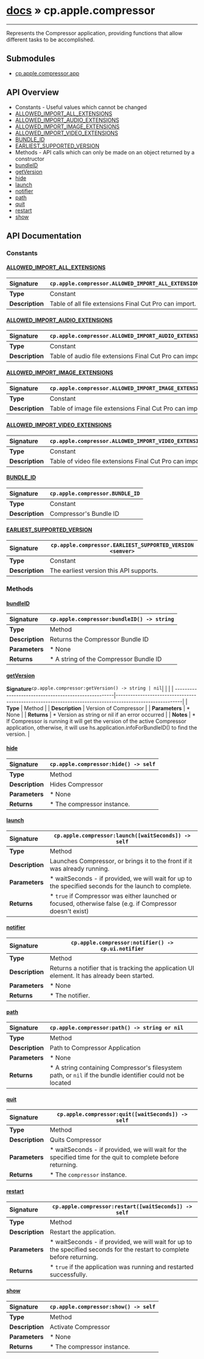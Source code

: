# [docs](index.md) » cp.apple.compressor
---

Represents the Compressor application, providing functions that allow different tasks to be accomplished.

## Submodules
 * [cp.apple.compressor.app](cp.apple.compressor.app.md)

## API Overview
* Constants - Useful values which cannot be changed
 * [ALLOWED_IMPORT_ALL_EXTENSIONS](#allowed_import_all_extensions)
 * [ALLOWED_IMPORT_AUDIO_EXTENSIONS](#allowed_import_audio_extensions)
 * [ALLOWED_IMPORT_IMAGE_EXTENSIONS](#allowed_import_image_extensions)
 * [ALLOWED_IMPORT_VIDEO_EXTENSIONS](#allowed_import_video_extensions)
 * [BUNDLE_ID](#bundle_id)
 * [EARLIEST_SUPPORTED_VERSION](#earliest_supported_version)
* Methods - API calls which can only be made on an object returned by a constructor
 * [bundleID](#bundleid)
 * [getVersion](#getversion)
 * [hide](#hide)
 * [launch](#launch)
 * [notifier](#notifier)
 * [path](#path)
 * [quit](#quit)
 * [restart](#restart)
 * [show](#show)

## API Documentation

### Constants

#### [ALLOWED_IMPORT_ALL_EXTENSIONS](#allowed_import_all_extensions)
| <span style="float: left;">**Signature**</span> | <span style="float: left;">`cp.apple.compressor.ALLOWED_IMPORT_ALL_EXTENSIONS` </span>                                                          |
| -----------------------------------------------------|---------------------------------------------------------------------------------------------------------|
| **Type**                                             | Constant                                                                                         |
| **Description**                                      | Table of all file extensions Final Cut Pro can import.                                                                                         |

#### [ALLOWED_IMPORT_AUDIO_EXTENSIONS](#allowed_import_audio_extensions)
| <span style="float: left;">**Signature**</span> | <span style="float: left;">`cp.apple.compressor.ALLOWED_IMPORT_AUDIO_EXTENSIONS` </span>                                                          |
| -----------------------------------------------------|---------------------------------------------------------------------------------------------------------|
| **Type**                                             | Constant                                                                                         |
| **Description**                                      | Table of audio file extensions Final Cut Pro can import.                                                                                         |

#### [ALLOWED_IMPORT_IMAGE_EXTENSIONS](#allowed_import_image_extensions)
| <span style="float: left;">**Signature**</span> | <span style="float: left;">`cp.apple.compressor.ALLOWED_IMPORT_IMAGE_EXTENSIONS` </span>                                                          |
| -----------------------------------------------------|---------------------------------------------------------------------------------------------------------|
| **Type**                                             | Constant                                                                                         |
| **Description**                                      | Table of image file extensions Final Cut Pro can import.                                                                                         |

#### [ALLOWED_IMPORT_VIDEO_EXTENSIONS](#allowed_import_video_extensions)
| <span style="float: left;">**Signature**</span> | <span style="float: left;">`cp.apple.compressor.ALLOWED_IMPORT_VIDEO_EXTENSIONS` </span>                                                          |
| -----------------------------------------------------|---------------------------------------------------------------------------------------------------------|
| **Type**                                             | Constant                                                                                         |
| **Description**                                      | Table of video file extensions Final Cut Pro can import.                                                                                         |

#### [BUNDLE_ID](#bundle_id)
| <span style="float: left;">**Signature**</span> | <span style="float: left;">`cp.apple.compressor.BUNDLE_ID` </span>                                                          |
| -----------------------------------------------------|---------------------------------------------------------------------------------------------------------|
| **Type**                                             | Constant                                                                                         |
| **Description**                                      | Compressor's Bundle ID                                                                                         |

#### [EARLIEST_SUPPORTED_VERSION](#earliest_supported_version)
| <span style="float: left;">**Signature**</span> | <span style="float: left;">`cp.apple.compressor.EARLIEST_SUPPORTED_VERSION <semver>` </span>                                                          |
| -----------------------------------------------------|---------------------------------------------------------------------------------------------------------|
| **Type**                                             | Constant                                                                                         |
| **Description**                                      | The earliest version this API supports.                                                                                         |

### Methods

#### [bundleID](#bundleid)
| <span style="float: left;">**Signature**</span> | <span style="float: left;">`cp.apple.compressor:bundleID() -> string` </span>                                                          |
| -----------------------------------------------------|---------------------------------------------------------------------------------------------------------|
| **Type**                                             | Method                                                                                         |
| **Description**                                      | Returns the Compressor Bundle ID                                                                                         |
| **Parameters**                                       |  * None                                       |
| **Returns**                                          |  * A string of the Compressor Bundle ID                                                |

#### [getVersion](#getversion)
| <span style="float: left;">**Signature**</span> | <span style="float: left;">`cp.apple.compressor:getVersion() -> string | nil` </span>                                                          |
| -----------------------------------------------------|---------------------------------------------------------------------------------------------------------|
| **Type**                                             | Method                                                                                         |
| **Description**                                      | Version of Compressor                                                                                         |
| **Parameters**                                       |  * None                                       |
| **Returns**                                          |  * Version as string or nil if an error occurred                                                |
| **Notes**                                            |  * If Compressor is running it will get the version of the active Compressor application, otherwise, it will use hs.application.infoForBundleID() to find the version.                                                      |

#### [hide](#hide)
| <span style="float: left;">**Signature**</span> | <span style="float: left;">`cp.apple.compressor:hide() -> self` </span>                                                          |
| -----------------------------------------------------|---------------------------------------------------------------------------------------------------------|
| **Type**                                             | Method                                                                                         |
| **Description**                                      | Hides Compressor                                                                                         |
| **Parameters**                                       |  * None                                       |
| **Returns**                                          |  * The compressor instance.                                                |

#### [launch](#launch)
| <span style="float: left;">**Signature**</span> | <span style="float: left;">`cp.apple.compressor:launch([waitSeconds]) -> self` </span>                                                          |
| -----------------------------------------------------|---------------------------------------------------------------------------------------------------------|
| **Type**                                             | Method                                                                                         |
| **Description**                                      | Launches Compressor, or brings it to the front if it was already running.                                                                                         |
| **Parameters**                                       |  * waitSeconds      - if provided, we will wait for up to the specified seconds for the launch to complete.                                       |
| **Returns**                                          |  * `true` if Compressor was either launched or focused, otherwise false (e.g. if Compressor doesn't exist)                                                |

#### [notifier](#notifier)
| <span style="float: left;">**Signature**</span> | <span style="float: left;">`cp.apple.compressor:notifier() -> cp.ui.notifier` </span>                                                          |
| -----------------------------------------------------|---------------------------------------------------------------------------------------------------------|
| **Type**                                             | Method                                                                                         |
| **Description**                                      | Returns a notifier that is tracking the application UI element. It has already been started.                                                                                         |
| **Parameters**                                       | * None                                       |
| **Returns**                                          | * The notifier.                                                |

#### [path](#path)
| <span style="float: left;">**Signature**</span> | <span style="float: left;">`cp.apple.compressor:path() -> string or nil` </span>                                                          |
| -----------------------------------------------------|---------------------------------------------------------------------------------------------------------|
| **Type**                                             | Method                                                                                         |
| **Description**                                      | Path to Compressor Application                                                                                         |
| **Parameters**                                       |  * None                                       |
| **Returns**                                          |  * A string containing Compressor's filesystem path, or `nil` if the bundle identifier could not be located                                                |

#### [quit](#quit)
| <span style="float: left;">**Signature**</span> | <span style="float: left;">`cp.apple.compressor:quit([waitSeconds]) -> self` </span>                                                          |
| -----------------------------------------------------|---------------------------------------------------------------------------------------------------------|
| **Type**                                             | Method                                                                                         |
| **Description**                                      | Quits Compressor                                                                                         |
| **Parameters**                                       |  * waitSeconds  - if provided, we will wait for the specified time for the quit to complete before returning.                                       |
| **Returns**                                          |  * The `compressor` instance.                                                |

#### [restart](#restart)
| <span style="float: left;">**Signature**</span> | <span style="float: left;">`cp.apple.compressor:restart([waitSeconds]) -> self` </span>                                                          |
| -----------------------------------------------------|---------------------------------------------------------------------------------------------------------|
| **Type**                                             | Method                                                                                         |
| **Description**                                      | Restart the application.                                                                                         |
| **Parameters**                                       |  * waitSeconds  - if provided, we will wait for up to the specified seconds for the restart to complete before returning.                                       |
| **Returns**                                          |  * `true` if the application was running and restarted successfully.                                                |

#### [show](#show)
| <span style="float: left;">**Signature**</span> | <span style="float: left;">`cp.apple.compressor:show() -> self` </span>                                                          |
| -----------------------------------------------------|---------------------------------------------------------------------------------------------------------|
| **Type**                                             | Method                                                                                         |
| **Description**                                      | Activate Compressor                                                                                         |
| **Parameters**                                       |  * None                                       |
| **Returns**                                          |  * The compressor instance.                                                |

